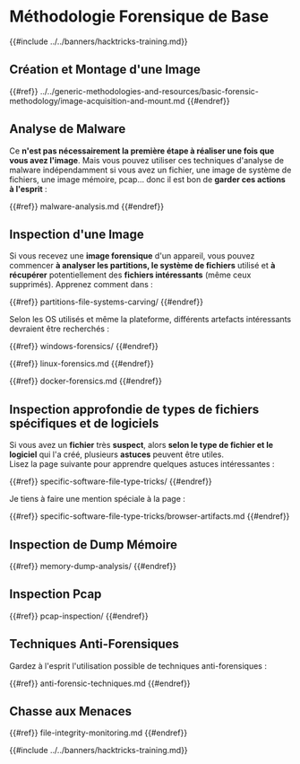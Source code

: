 # Méthodologie Forensique de Base

{{#include ../../banners/hacktricks-training.md}}

## Création et Montage d'une Image


{{#ref}}
../../generic-methodologies-and-resources/basic-forensic-methodology/image-acquisition-and-mount.md
{{#endref}}

## Analyse de Malware

Ce **n'est pas nécessairement la première étape à réaliser une fois que vous avez l'image**. Mais vous pouvez utiliser ces techniques d'analyse de malware indépendamment si vous avez un fichier, une image de système de fichiers, une image mémoire, pcap... donc il est bon de **garder ces actions à l'esprit** :


{{#ref}}
malware-analysis.md
{{#endref}}

## Inspection d'une Image

Si vous recevez une **image forensique** d'un appareil, vous pouvez commencer **à analyser les partitions, le système de fichiers** utilisé et **à récupérer** potentiellement des **fichiers intéressants** (même ceux supprimés). Apprenez comment dans :


{{#ref}}
partitions-file-systems-carving/
{{#endref}}

Selon les OS utilisés et même la plateforme, différents artefacts intéressants devraient être recherchés :


{{#ref}}
windows-forensics/
{{#endref}}


{{#ref}}
linux-forensics.md
{{#endref}}


{{#ref}}
docker-forensics.md
{{#endref}}

## Inspection approfondie de types de fichiers spécifiques et de logiciels

Si vous avez un **fichier** très **suspect**, alors **selon le type de fichier et le logiciel** qui l'a créé, plusieurs **astuces** peuvent être utiles.\
Lisez la page suivante pour apprendre quelques astuces intéressantes :


{{#ref}}
specific-software-file-type-tricks/
{{#endref}}

Je tiens à faire une mention spéciale à la page :


{{#ref}}
specific-software-file-type-tricks/browser-artifacts.md
{{#endref}}

## Inspection de Dump Mémoire


{{#ref}}
memory-dump-analysis/
{{#endref}}

## Inspection Pcap


{{#ref}}
pcap-inspection/
{{#endref}}

## **Techniques Anti-Forensiques**

Gardez à l'esprit l'utilisation possible de techniques anti-forensiques :


{{#ref}}
anti-forensic-techniques.md
{{#endref}}

## Chasse aux Menaces


{{#ref}}
file-integrity-monitoring.md
{{#endref}}

{{#include ../../banners/hacktricks-training.md}}
